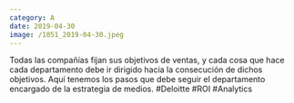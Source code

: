 ```yaml
--- 
category: A 
date: 2019-04-30 
image: /1051_2019-04-30.jpeg 
--- 
```


Todas las compañías fijan sus objetivos de ventas, y cada cosa que hace cada departamento debe ir dirigido hacia la consecución de dichos objetivos. Aquí tenemos los pasos que debe seguir el departamento encargado de la estrategia de medios. #Deloitte #ROI #Analytics